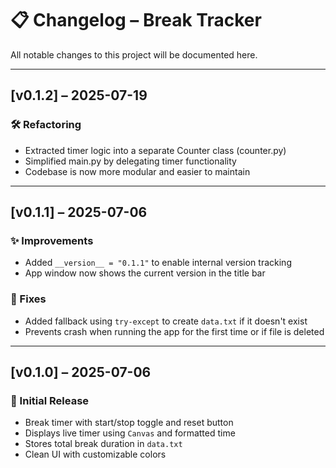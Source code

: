 # 📋 Changelog – Break Tracker

All notable changes to this project will be documented here.

---
## [v0.1.2] – 2025-07-19
### 🛠 Refactoring
- Extracted timer logic into a separate Counter class (counter.py)
- Simplified main.py by delegating timer functionality
- Codebase is now more modular and easier to maintain

---

## [v0.1.1] – 2025-07-06
### ✨ Improvements
- Added `__version__ = "0.1.1"` to enable internal version tracking
- App window now shows the current version in the title bar

### 🐛 Fixes
- Added fallback using `try-except` to create `data.txt` if it doesn't exist
- Prevents crash when running the app for the first time or if file is deleted

---

## [v0.1.0] – 2025-07-06
### 🎉 Initial Release
- Break timer with start/stop toggle and reset button
- Displays live timer using `Canvas` and formatted time
- Stores total break duration in `data.txt`
- Clean UI with customizable colors

